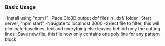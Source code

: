 ### Basic Usage

-Install using "npm i"
-Place Clo3D output dxf files in _dxf/ folder
-Start server, "npm start"
-Navigate to localhost:3000
-Select file to filter, this will eliminate baselines, text and everything else leaving behind only the cutting lines
-Save new file, this file now only contains one poly line for any pattern block
